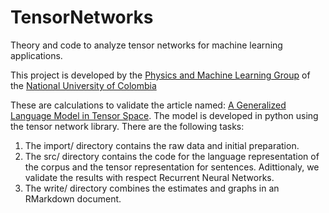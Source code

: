 # TensorNetworks
Theory and code to analyze tensor networks for machine learning applications. 

This project is developed by the [Physics and Machine Learning Group](https://sites.google.com/s/185Lxg3icUi3qxMaMur9WNckY_kCIHfgs/p/1VgB8YLjVhMoYLXh7L1kDSS4GV7Fe6kdj/edit) of the [National University of Colombia](http://unal.edu.co/)

These are calculations to validate the article named: [A Generalized Language Model in Tensor Space](https://www.semanticscholar.org/paper/A-Generalized-Language-Model-in-Tensor-Space-Zhang-Zhang/fa744ef316f58139506f36bb3504ba5b27301918).
The model is developed in python using the tensor network library. There are the following tasks:
1. The import/ directory contains the raw data and initial preparation.
2. The src/ directory contains the code for the language representation of the corpus and the tensor representation for sentences. Adittionaly, we validate the results with respect Recurrent Neural Networks.
3. The write/ directory combines the estimates and graphs in an RMarkdown document.
